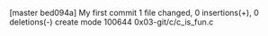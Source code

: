 [master bed094a] My first commit
 1 file changed, 0 insertions(+), 0 deletions(-)
 create mode 100644 0x03-git/c/c_is_fun.c
